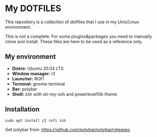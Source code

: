 # My DOTFILES

This repository is a collection of dotfiles that I use in my Unix/Linux environment.

This is not a complete. For some plugins&packages you need to manually clone and install. These files are here to be used as a reference only.

## My environment

* **Distro:** Ubuntu 20.04 LTS
* **Window manager:** i3
* **Launcher:** ROFI
* **Terminal:** gnome-terminal
* **Bar:** polybar
* **Shell:** zsh with oh-my-zsh and powerlevel10k theme

## Installation

```
sudo apt install i3 rofi zsh
```

Get polybar from: https://github.com/polybar/polybar/releases

